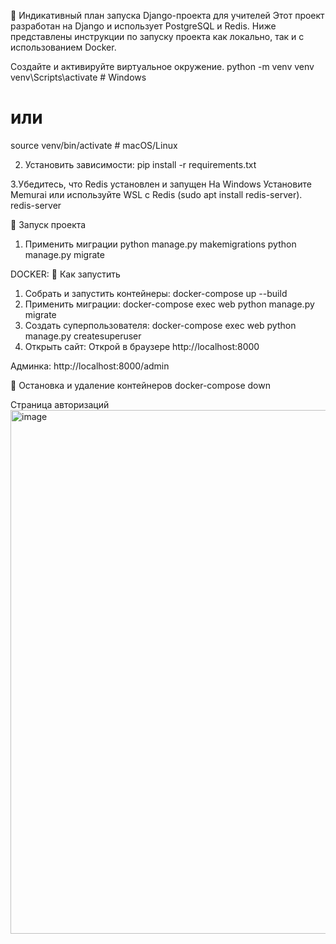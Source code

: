 📘 Индикативный план запуска Django-проекта для учителей
Этот проект разработан на Django и использует PostgreSQL и Redis. Ниже представлены инструкции по запуску проекта как локально, так и с использованием Docker.


Создайте и активируйте виртуальное окружение.
python -m venv venv
venv\Scripts\activate     # Windows
# или
source venv/bin/activate  # macOS/Linux

2. Установить зависимости:
pip install -r requirements.txt

3.Убедитесь, что Redis установлен и запущен
На Windows
Установите Memurai или используйте WSL с Redis 
(sudo apt install redis-server).
redis-server

🚀 Запуск проекта
1. Применить миграции
python manage.py makemigrations
python manage.py migrate

DOCKER:
🚀 Как запустить
1. Собрать и запустить контейнеры:
docker-compose up --build
2. Применить миграции:
docker-compose exec web python manage.py migrate
3. Создать суперпользователя:
docker-compose exec web python manage.py createsuperuser
4. Открыть сайт:
Открой в браузере http://localhost:8000

Админка: http://localhost:8000/admin

🧹 Остановка и удаление контейнеров
docker-compose down


Страница авторизаций
<img width="1913" height="838" alt="image" src="https://github.com/user-attachments/assets/011e135e-4ea2-43f4-b8e6-bf89341281c3" />
